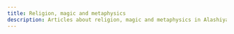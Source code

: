 ```yaml
---
title: Religion, magic and metaphysics
description: Articles about religion, magic and metaphysics in Alashiya.
---
```


